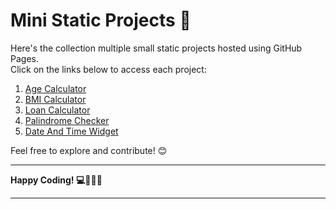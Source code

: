 # Mini Static Projects 🚀

Here's the collection multiple small static projects hosted using GitHub Pages.  
Click on the links below to access each project:

1. [Age Calculator](https://gopi-k18.github.io/Mini_Static_Projects/AgeCalculator/)
2. [BMI Calculator](https://gopi-k18.github.io/Mini_Static_Projects/BMI_Calculator/)
3. [Loan Calculator](https://gopi-k18.github.io/Mini_Static_Projects/LoanCalculator/)
4. [Palindrome Checker](https://gopi-k18.github.io/Mini_Static_Projects/PalindromeChecker/)
5. [Date And Time Widget](https://gopi-k18.github.io/Mini_Static_Projects/DateAndTimeWidget/)

Feel free to explore and contribute! 😊  

---

**Happy Coding! 💻👨‍💻😊**

------
